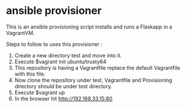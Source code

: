 # ansible provisioner
  This is an ansible provisioning script installs and runs a Flaskapp in a VagrantVM.

  Steps to follow to uses this provisioner :

  1. Create a new directory test and move into it.
  2. Execute $vagrant init ubuntu/trusty64
  3. This repository is having a Vagrantfile replace the default Vagrantfile with this file.
  4. Now clone the repository under test, Vagrantfile and Provisioning directory should be under test directory.
  5. Execute $vagrant up
  6. In the browser hit http://192.168.33.15:80

